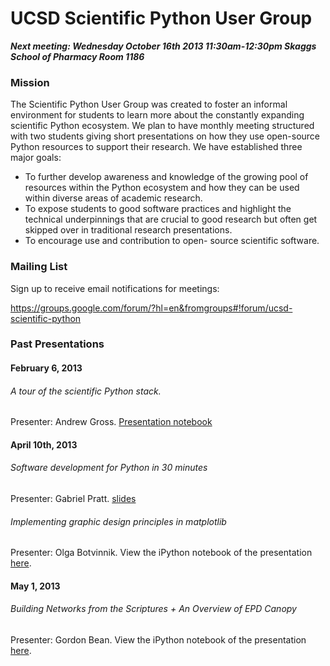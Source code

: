 UCSD Scientific Python User Group
==========

***Next meeting: 
Wednesday October 16th 2013
11:30am-12:30pm
Skaggs School of Pharmacy
Room 1186***

### Mission

The Scientific Python User Group was created to foster an informal environment for students to learn
more about the constantly expanding scientific Python ecosystem. We plan to have monthly meeting
structured with two students giving short presentations on how they use open-source Python
resources to support their research. We have established three major goals: 
 * To further develop awareness and knowledge of the growing pool of resources within the Python ecosystem and how
they can be used within diverse areas of academic research.  
 * To expose students to good software
practices and highlight the technical underpinnings that are crucial to good research but often get
skipped over in traditional research presentations.  
 * To encourage use and contribution to open-
source scientific software.

### Mailing List

Sign up to receive email notifications for meetings:

https://groups.google.com/forum/?hl=en&fromgroups#!forum/ucsd-scientific-python

### Past Presentations

#### February 6, 2013

###### A tour of the scientific Python stack.

Presenter: Andrew Gross.  [Presentation notebook](http://nbviewer.ipython.org/4724581)

#### April 10th, 2013

###### Software development for Python in 30 minutes

Presenter: Gabriel Pratt.  [slides](https://github.com/ucsd-scientific-python/user-group/blob/master/presentations/Week2/20130409_python_user_group_testing.pdf)

###### Implementing graphic design principles in matplotlib 

Presenter: Olga Botvinnik. View the iPython notebook of the presentation [here](http://nbviewer.ipython.org/5357268).

#### May 1, 2013

###### Building Networks from the Scriptures + An Overview of EPD Canopy 

Presenter: Gordon Bean.  View the iPython notebook of the presentation [here](http://nbviewer.ipython.org/5528615).
